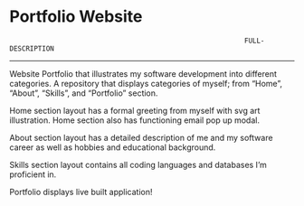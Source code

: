 # Portfolio Website
                                                              FULL-DESCRIPTION
______________________________________________________________________________________________________________________________________________________________________________

Website Portfolio that illustrates my software development into different categories. A repository that displays categories of myself; from “Home”, “About”, “Skills”, and “Portfolio” section.

Home section layout has a formal greeting from myself with svg art illustration. Home section also has functioning email pop up modal.

About section layout has a detailed description of me and my software career as well as hobbies and educational background.

Skills section layout contains all coding languages and databases I’m proficient in.

Portfolio displays live built application!  
